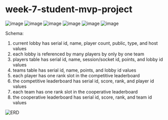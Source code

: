 # week-7-student-mvp-project
![image](https://github.com/lukep258/week-7-student-mvp-project/assets/143543147/62268bed-54dc-4c3a-bcaa-e2d6557cf428)
![image](https://github.com/lukep258/week-7-student-mvp-project/assets/143543147/417e66b8-de4f-45ea-85cb-c1d7d168eb68)
![image](https://github.com/lukep258/week-7-student-mvp-project/assets/143543147/6d2d7321-a82c-4a7c-bf60-7abb0cec8f08)
![image](https://github.com/lukep258/week-7-student-mvp-project/assets/143543147/1f85fc78-7e10-4cb2-be2b-3d01a847212f)
![image](https://github.com/lukep258/week-7-student-mvp-project/assets/143543147/9d1fb63b-14d9-4ac2-850b-3a5c39218c85)
![image](https://github.com/lukep258/week-7-student-mvp-project/assets/143543147/5e49e139-e0c0-4959-9831-47fb26fe7734)



Schema:
1. current lobby has serial id, name, player count, public, type, and host values
2. each lobby is referenced by many players by only by one team
3. players table has serial id, name, session/socket id, points, and lobby id values
4. teams table has serial id, name, points, and lobby id values
5. each player has one rank slot in the competitive leaderboard
6. the competitive leaderboard has serial id, score, rank, and player id values
7. each team has one rank slot in the cooperative leaderboard
8. the cooperative leaderboard has serial id, score, rank, and team id values


![ERD](https://github.com/lukep258/week-7-student-mvp-project/assets/143543147/0c822c1c-5ded-4644-9203-7a5b10167676)
